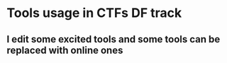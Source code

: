# Tools usage in CTFs DF track

## I edit some excited tools and some tools can be replaced with online ones
 
